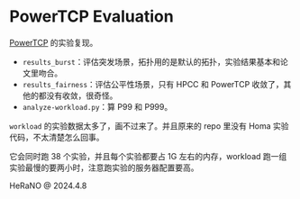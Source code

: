 # PowerTCP Evaluation

[PowerTCP](https://github.com/inet-tub/ns3-datacenter) 的实验复现。

- `results_burst`：评估突发场景，拓扑用的是默认的拓扑，实验结果基本和论文里吻合。
- `results_fairness`：评估公平性场景，只有 HPCC 和 PowerTCP 收敛了，其他的都没有收敛，很奇怪。
- `analyze-workload.py`：算 P99 和 P999。

`workload` 的实验数据太多了，画不过来了。并且原来的 repo 里没有 Homa 实验代码，不太清楚怎么回事。

它会同时跑 38 个实验，并且每个实验都要占 1G 左右的内存，workload 跑一组实验最慢的要两小时，注意跑实验的服务器配置要高。

HeRaNO @ 2024.4.8
